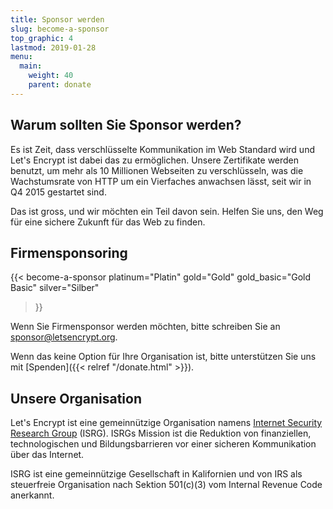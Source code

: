 ```yaml
---
title: Sponsor werden
slug: become-a-sponsor
top_graphic: 4
lastmod: 2019-01-28
menu:
  main:
    weight: 40
    parent: donate
---
```


## Warum sollten Sie Sponsor werden?

Es ist Zeit, dass verschlüsselte Kommunikation im Web Standard wird und Let's Encrypt
ist dabei das zu ermöglichen. Unsere Zertifikate werden benutzt, um mehr als 10 Millionen
Webseiten zu verschlüsseln,  was die Wachstumsrate von HTTP um ein Vierfaches anwachsen
lässt, seit wir in Q4 2015 gestartet sind.

Das ist gross, und wir möchten ein Teil davon sein. Helfen Sie uns, den Weg für eine
sichere Zukunft für das Web zu finden.

## Firmensponsoring


{{< become-a-sponsor
  platinum="Platin"
  gold="Gold"
  gold_basic="Gold Basic"
  silver="Silber"
>}}

Wenn Sie Firmensponsor werden möchten, bitte schreiben Sie an [sponsor@letsencrypt.org](mailto:sponsor@letsencrypt.org).

Wenn das keine Option für Ihre Organisation ist, bitte unterstützen Sie uns mit [Spenden]({{< relref "/donate.html" >}}).

## Unsere Organisation

Let's Encrypt ist eine gemeinnützige Organisation namens [Internet Security Research Group](https://www.abetterinternet.org/) (ISRG).
ISRGs Mission ist die Reduktion von finanziellen, technologischen und Bildungsbarrieren vor einer sicheren
Kommunikation über das Internet.

ISRG ist eine gemeinnützige Gesellschaft in Kalifornien und von IRS als
steuerfreie Organisation nach Sektion 501(c)(3) vom Internal Revenue Code anerkannt.
